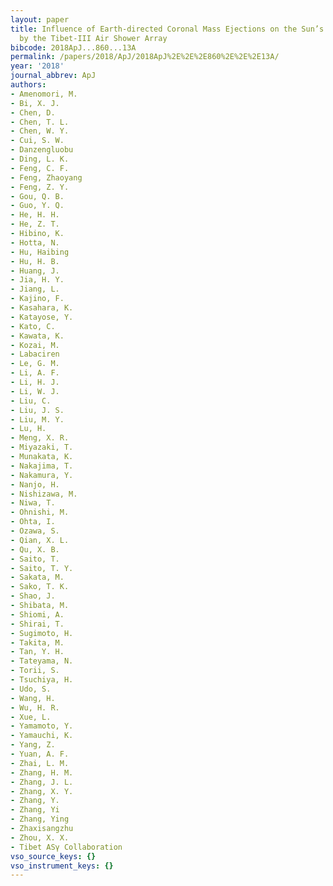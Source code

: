 ```yaml
---
layout: paper
title: Influence of Earth-directed Coronal Mass Ejections on the Sun’s Shadow Observed
  by the Tibet-III Air Shower Array
bibcode: 2018ApJ...860...13A
permalink: /papers/2018/ApJ/2018ApJ%2E%2E%2E860%2E%2E%2E13A/
year: '2018'
journal_abbrev: ApJ
authors:
- Amenomori, M.
- Bi, X. J.
- Chen, D.
- Chen, T. L.
- Chen, W. Y.
- Cui, S. W.
- Danzengluobu
- Ding, L. K.
- Feng, C. F.
- Feng, Zhaoyang
- Feng, Z. Y.
- Gou, Q. B.
- Guo, Y. Q.
- He, H. H.
- He, Z. T.
- Hibino, K.
- Hotta, N.
- Hu, Haibing
- Hu, H. B.
- Huang, J.
- Jia, H. Y.
- Jiang, L.
- Kajino, F.
- Kasahara, K.
- Katayose, Y.
- Kato, C.
- Kawata, K.
- Kozai, M.
- Labaciren
- Le, G. M.
- Li, A. F.
- Li, H. J.
- Li, W. J.
- Liu, C.
- Liu, J. S.
- Liu, M. Y.
- Lu, H.
- Meng, X. R.
- Miyazaki, T.
- Munakata, K.
- Nakajima, T.
- Nakamura, Y.
- Nanjo, H.
- Nishizawa, M.
- Niwa, T.
- Ohnishi, M.
- Ohta, I.
- Ozawa, S.
- Qian, X. L.
- Qu, X. B.
- Saito, T.
- Saito, T. Y.
- Sakata, M.
- Sako, T. K.
- Shao, J.
- Shibata, M.
- Shiomi, A.
- Shirai, T.
- Sugimoto, H.
- Takita, M.
- Tan, Y. H.
- Tateyama, N.
- Torii, S.
- Tsuchiya, H.
- Udo, S.
- Wang, H.
- Wu, H. R.
- Xue, L.
- Yamamoto, Y.
- Yamauchi, K.
- Yang, Z.
- Yuan, A. F.
- Zhai, L. M.
- Zhang, H. M.
- Zhang, J. L.
- Zhang, X. Y.
- Zhang, Y.
- Zhang, Yi
- Zhang, Ying
- Zhaxisangzhu
- Zhou, X. X.
- Tibet ASγ Collaboration
vso_source_keys: {}
vso_instrument_keys: {}
---
```

